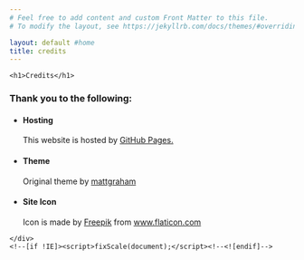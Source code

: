 ```yaml
---
# Feel free to add content and custom Front Matter to this file.
# To modify the layout, see https://jekyllrb.com/docs/themes/#overriding-theme-defaults

layout: default #home
title: credits
---
```



<html>
  <head>
    <meta charset="utf-8">
    <meta http-equiv="X-UA-Compatible" content="chrome=1">
  
  <link rel="stylesheet" href="stylesheets/styles.css">
  <link rel="stylesheet" href="stylesheets/pygment_trac.css">
  <script src="https://ajax.googleapis.com/ajax/libs/jquery/1.7.1/jquery.min.js"></script>
  <script src="javascripts/respond.js"></script>
  <!--[if lt IE 9]>
    <script src="//html5shiv.googlecode.com/svn/trunk/html5.js"></script>
  <![endif]-->
  <!--[if lt IE 8]>
  <link rel="stylesheet" href="stylesheets/ie.css">
  <![endif]-->
  <meta name="viewport" content="width=device-width, initial-scale=1, user-scalable=no">

  </head>
  
  <body>
    <div class="wrapper">

    <h1>Credits</h1>
  <h3>Thank you to the following:</h3>
  <ul><li>
    <h4>Hosting</h4>
      <p> This website is hosted by <a href="https://pages.github.com/">GitHub Pages.</a> </p>
  </li>
  <li>
    <h4>Theme</h4>
      <p> Original theme by <a href="https://twitter.com/mattgraham">mattgraham</a></p>
  </li>
  <li>
    <h4>Site Icon</h4>
      <p> <div>Icon is made by <a href="https://www.flaticon.com/authors/freepik" title="Freepik">Freepik</a> from <a href="https://www.flaticon.com/" title="Flaticon">www.flaticon.com</a></div></p>
  </li>
  </ul>

    </div>
    <!--[if !IE]><script>fixScale(document);</script><!--<![endif]-->
  </body>
</html>